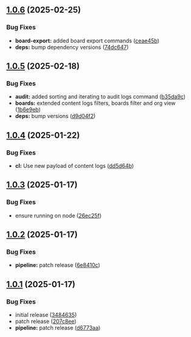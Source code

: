 ## [1.0.6](https://github.com/davitp/mirocli/compare/v1.0.5...v1.0.6) (2025-02-25)


### Bug Fixes

* **board-export:** added board export commands ([ceae45b](https://github.com/davitp/mirocli/commit/ceae45bd99f1b590bd1b9fa4c32d8cda65ac41f8))
* **deps:** bump dependency versions ([74dc647](https://github.com/davitp/mirocli/commit/74dc647995069408471f89caa907d4d383b622ba))

## [1.0.5](https://github.com/davitp/mirocli/compare/v1.0.4...v1.0.5) (2025-02-18)


### Bug Fixes

* **audit:** added sorting and iterating to audit logs command ([b35da9c](https://github.com/davitp/mirocli/commit/b35da9c0f657765411da6447cbe02ad0e7fef1d7))
* **boards:** extended content logs filters, boards filter and org view ([1b6e9eb](https://github.com/davitp/mirocli/commit/1b6e9ebdb30e0647b783059070a5e481f9606964))
* **deps:** bump versions ([d9d04f2](https://github.com/davitp/mirocli/commit/d9d04f20af0a4e0fcca6046d5465bd8e80b6f544))

## [1.0.4](https://github.com/davitp/mirocli/compare/v1.0.3...v1.0.4) (2025-01-22)


### Bug Fixes

* **cl:** Use new payload of content logs ([dd5d64b](https://github.com/davitp/mirocli/commit/dd5d64ba29a0c591ee8c1c52adc8aa733df04651))

## [1.0.3](https://github.com/davitp/mirocli/compare/v1.0.2...v1.0.3) (2025-01-17)


### Bug Fixes

* ensure running on node ([26ec25f](https://github.com/davitp/mirocli/commit/26ec25fdf6cdbc8626b072aa1145302c1d417a6d))

## [1.0.2](https://github.com/davitp/mirocli/compare/v1.0.1...v1.0.2) (2025-01-17)


### Bug Fixes

* **pipeline:** patch release ([6e8410c](https://github.com/davitp/mirocli/commit/6e8410c15c1fb841524c4754de285f6d10ce21b4))

## [1.0.1](https://github.com/davitp/mirocli/compare/v1.0.0...v1.0.1) (2025-01-17)


### Bug Fixes

* initial release ([3484635](https://github.com/davitp/mirocli/commit/348463538b4c2077fcdeb50d3306a1f344c437ec))
* patch release ([207c8ee](https://github.com/davitp/mirocli/commit/207c8eeb46b5177eccbb43f8ffc34293d6ca2bbc))
* **pipeline:** patch release ([d6773aa](https://github.com/davitp/mirocli/commit/d6773aaaf55479e863df450bb40750806d04dc0a))
